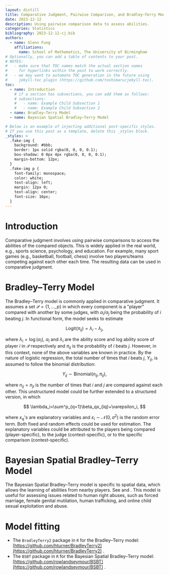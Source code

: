 ```yaml
---
layout: distill
title: Comparative Judgment, Pairwise Comparison, and Bradley–Terry Model
date: 2023-12-12 
description: Using pairwise comparison data to assess abilities. 
categories: Statistics
bibliography: 2023-12-12-cj.bib
authors:
  - name: Glenn Fung
    affiliations:
      name: School of Mathematics, The University of Birmingham
# Optionally, you can add a table of contents to your post.
# NOTES:
#   - make sure that TOC names match the actual section names
#     for hyperlinks within the post to work correctly.
#   - we may want to automate TOC generation in the future using
#     jekyll-toc plugin (https://github.com/toshimaru/jekyll-toc).
toc:
  - name: Introduction
    # if a section has subsections, you can add them as follows:
    # subsections:
    #   - name: Example Child Subsection 1
    #   - name: Example Child Subsection 2
  - name: Bradley–Terry Model
  - name: Bayesian Spatial Bradley–Terry Model

# Below is an example of injecting additional post-specific styles.
# If you use this post as a template, delete this _styles block.
_styles: >
  .fake-img {
    background: #bbb;
    border: 1px solid rgba(0, 0, 0, 0.1);
    box-shadow: 0 0px 4px rgba(0, 0, 0, 0.1);
    margin-bottom: 12px;
  }
  .fake-img p {
    font-family: monospace;
    color: white;
    text-align: left;
    margin: 12px 0;
    text-align: center;
    font-size: 16px;
  }
---
```


# Introduction

Comparative judgment involves using pairwise comparisons to access the abilities of the compared objects. This is widely applied in the real world, e.g., sports science, psychology, and education. For example, many sport games (e.g., basketball, football, chess) involve two players/teams competing against each other each time. The resulting data can be used in comparative judgment. 

# Bradley–Terry Model

The Bradley–Terry model <d-cite key="btorigin"></d-cite> is commonly applied in comparative judgment. It assumes a set $\mathcal{P}=\left\{1,\dots,p\right\}$ in which every component is a "player" compared with another by some judges, with $\alpha_i/\alpha_j$ being the probability of $i$ beating $j$. In functional form, the model seeks to estimate 

$$
\text{Logit}(\pi_{ij}) = \lambda_i-\lambda_j,
$$

where $\lambda_i=\log\left(\alpha_i\right)$, $\alpha_i$ and $\lambda_i$ are the ability score and log ability score of player $i$ in $\mathcal{P}$ respectively and $\pi_{ij}$ is the probability of $i$ beats $j$. However, in this context, none of the above variables are known in practice. By the nature of logistic regression, the total number of times that $i$ beats $j$, $Y_{ij}$, is assumed to follow the binomial distribution: 

$$
Y_{ij}\sim\text{Binomial}\left(n_{ij},\pi_{ij}\right), 
$$

where $n_{ij}=n_{ji}$ is the number of times that $i$ and $j$ are compared against each other. This unstructured model could be further extended to a structured version, in which 

$$
\lambda_i=\sum^p_{q=1}\beta_qx_{iq}+\varepsilon_i,
$$

where $x_q$'s are explanatory variables and $\varepsilon_i\sim\mathcal{N}\left(0,\sigma^2\right)$ is the random error term. Both fixed and random effects could be used for estimation. The explanatory variables could be attributed to the players being compared (player-specific), to the judge (contest-specific), or to the specific comparison (contest-specific). 

# Bayesian Spatial Bradley–Terry Model

The Bayesian Spatial Bradley–Terry model is specific to spatial data, which allows the learning of abilities from nearby players. See <d-cite key="rowland2022"></d-cite> and <d-cite key="rowlandt"></d-cite>. This model is useful for assessing issues related to human right abuses, such as forced marriage, female genital mutilation, human trafficking, and online child sexual exploitation and abuse. 

# Model fitting

* The `BradleyTerry2` package in `R` for the Bradley–Terry model: [https://github.com/hturner/BradleyTerry2](https://github.com/hturner/BradleyTerry2) <d-cite key="firth2012"></d-cite>.
* The `BSBT` package in `R` for the Bayesian Spatial Bradley–Terry model: [https://github.com/rowlandseymour/BSBT](https://github.com/rowlandseymour/BSBT) <d-cite key="bsbt"></d-cite>.
